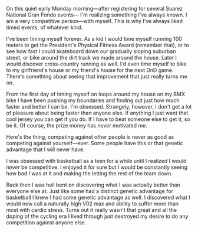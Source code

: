 On this quiet early Monday morning—after registering for several Suarez National Gran Fondo events— I'm realizing something I've always known. I am a very competitive person—with myself. This is why I've always liked timed events, of whatever kind.

I've been timing myself forever. As a kid I would time myself running 100 meters to get the President's Physical Fitness Award (remember that), or to see how fast I could skateboard down our gradually sloping suburban street, or bike around the dirt track we made around the house. Later I would discover cross-country running as well. I'd even time myself to bike to my girlfriend's house or my friend's house for the next DnD game. There's something about seeing that improvement that just really turns me on.

From the first day of timing myself on loops around my house on my BMX bike I have been pushing my boundaries and finding out just how much faster and better I can be. I'm obsessed. Strangely, however, I don't get a lot of pleasure about being faster than anyone else. If anything I just want that cool jersey you can get if you do. If I have to beat someone else to get it, so be it. Of course, the prize money has *never* motivated me.

Here's the thing, competing against other people is never as good as competing against yourself—ever. Some people have this or that genetic advantage that I will never have. 

I was obsessed with basketball as a teen for a while until I realized I would *never* be competitive. I enjoyed it for sure but I would be constantly seeing how bad I was at it and making the letting the rest of the team down.

Back then I was hell bent on discovering what I was actually better than everyone else at. Just like some had a distinct genetic advantage for basketball I knew I had some genetic advantage as well. I discovered what I would now call a naturally high V02 max and ability to suffer more than most with cardio stress. Turns out it really wasn't that great and all the doping of the cycling era I lived through just destroyed my desire to do any competition against anyone else.